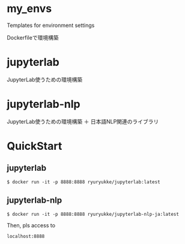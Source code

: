 # my_envs
Templates for environment settings

Dockerfileで環境構築

# jupyterlab
JupyterLab使うための環境構築
# jupyterlab-nlp
JupyterLab使うための環境構築 ＋ 日本語NLP関連のライブラリ

# QuickStart
## jupyterlab
```
$ docker run -it -p 8888:8888 ryuryukke/jupyterlab:latest
```
## jupyterlab-nlp
```
$ docker run -it -p 8888:8888 ryuryukke/jupyterlab-nlp-ja:latest
```
Then, pls access to
```
localhost:8888
```
